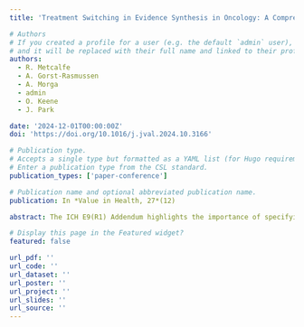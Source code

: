 ```yaml
---
title: 'Treatment Switching in Evidence Synthesis in Oncology: A Comprehensive Review of Current Meta-Analytical Practices'

# Authors
# If you created a profile for a user (e.g. the default `admin` user), write the username (folder name) here
# and it will be replaced with their full name and linked to their profile.
authors:
  - R. Metcalfe
  - A. Gorst-Rasmussen
  - A. Morga
  - admin
  - O. Keene
  - J. Park

date: '2024-12-01T00:00:00Z'
doi: 'https://doi.org/10.1016/j.jval.2024.10.3166'

# Publication type.
# Accepts a single type but formatted as a YAML list (for Hugo requirements).
# Enter a publication type from the CSL standard.
publication_types: ['paper-conference']

# Publication name and optional abbreviated publication name.
publication: In *Value in Health, 27*(12)

abstract: The ICH E9(R1) Addendum highlights the importance of specifying post-randomization events that may affect the interpretation of clinical trial outcomes (i.e., intercurrent events; ICEs) and strategies to handle these events. Here, we review current practices for handling treatment switching, a common ICE in oncology, in randomized clinical trials (RCTs) and their synthesis. We conducted a comprehensive review of the Cochrane Library for meta-analyses of immune-, targeted, hormone, and other novel oncology therapies. Dates were restricted to 2021 and onwards to allow time for addendum adoption. Outcomes of interest included progression-free survival (PFS) and overall survival (OS). Information on treatment switching and analytical strategies were extracted from each meta-analysis and the RCTs they included. Out of 1,180 oncology reviews published in the Cochrane Library since 2021, eight meta-analyses and 66 RCTs met inclusion criteria. Most RCTs were Phase 3 (45/66, 68%) and/or open-label (50/66, 76%). Half of RCTs explicitly allowed treatment switching (37/66, 56%), while more than one third (25/66, 38%) did not report on treatment switching. Among trials that allowed treatment switching, censoring mechanisms for treatment switching varied in analyses of PFS and OS. Counter to best practice guidelines, no RCTs reported the timing of treatment switching. Despite the high prevalence of treatment switching and the variability in outcome definitions across trials, no meta-analyses addressed treatment switching analytically. While treatment switching is a common and well-known ICE in oncology, no meta-analyses reviewed in this study accounted for different approaches to treatment switching in their analyses. The strategy used for this important ICE can have a major impact on the results of a study. Poor reporting in the individual RCTs themselves also hinders the utility of aggregate-level meta-analyses. To ensure accurate interpretation of meta-analytic results, a consistent strategy for this intercurrent event is needed across studies.

# Display this page in the Featured widget?
featured: false

url_pdf: ''
url_code: ''
url_dataset: ''
url_poster: ''
url_project: ''
url_slides: ''
url_source: ''
---
```

